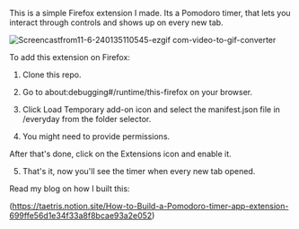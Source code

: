 This is a simple Firefox extension I made. Its a Pomodoro timer, that lets you interact through controls and shows up on every new tab. 

![Screencastfrom11-6-240135110545-ezgif com-video-to-gif-converter](https://github.com/taetris/everyday/assets/68907534/004d1e7e-68e8-4571-bbb2-3f34241de11c)

To add this extension on Firefox:

1. Clone this repo.

2. Go to about:debugging#/runtime/this-firefox on your browser.

3. Click Load Temporary add-on icon and select the manifest.json file in /everyday from the folder selector.

4. You might need to provide permissions. 

After that's done, click on the Extensions icon and enable it.

5. That's it, now you'll see the timer when every new tab opened.

Read my blog on how I built this:

(https://taetris.notion.site/How-to-Build-a-Pomodoro-timer-app-extension-699ffe56d1e34f33a8f8bcae93a2e052)
